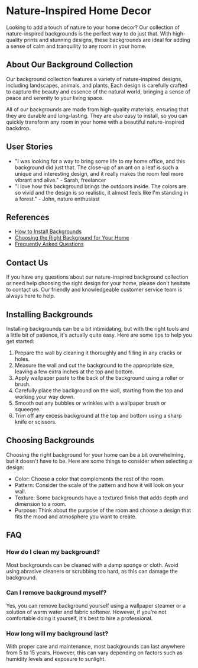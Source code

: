 <!--font:Lobster-->

# Nature-Inspired Home Decor

Looking to add a touch of nature to your home decor? Our collection of nature-inspired backgrounds is the perfect way to do just that. With high-quality prints and stunning designs, these backgrounds are ideal for adding a sense of calm and tranquility to any room in your home.

## About Our Background Collection

Our background collection features a variety of nature-inspired designs, including landscapes, animals, and plants. Each design is carefully crafted to capture the beauty and essence of the natural world, bringing a sense of peace and serenity to your living space.

All of our backgrounds are made from high-quality materials, ensuring that they are durable and long-lasting. They are also easy to install, so you can quickly transform any room in your home with a beautiful nature-inspired backdrop.

## User Stories

- "I was looking for a way to bring some life to my home office, and this background did just that. The close-up of an ant on a leaf is such a unique and interesting design, and it really makes the room feel more vibrant and alive." - Sarah, freelancer
- "I love how this background brings the outdoors inside. The colors are so vivid and the design is so realistic, it almost feels like I'm standing in a forest." - John, nature enthusiast

## References

- [How to Install Backgrounds](#installing-backgrounds)
- [Choosing the Right Background for Your Home](#choosing-backgrounds)
- [Frequently Asked Questions](#faq)

## Contact Us

If you have any questions about our nature-inspired background collection or need help choosing the right design for your home, please don't hesitate to contact us. Our friendly and knowledgeable customer service team is always here to help.

## Installing Backgrounds

Installing backgrounds can be a bit intimidating, but with the right tools and a little bit of patience, it's actually quite easy. Here are some tips to help you get started:

1. Prepare the wall by cleaning it thoroughly and filling in any cracks or holes.
2. Measure the wall and cut the background to the appropriate size, leaving a few extra inches at the top and bottom.
3. Apply wallpaper paste to the back of the background using a roller or brush.
4. Carefully place the background on the wall, starting from the top and working your way down.
5. Smooth out any bubbles or wrinkles with a wallpaper brush or squeegee.
6. Trim off any excess background at the top and bottom using a sharp knife or scissors.

## Choosing Backgrounds

Choosing the right background for your home can be a bit overwhelming, but it doesn't have to be. Here are some things to consider when selecting a design:

- Color: Choose a color that complements the rest of the room.
- Pattern: Consider the scale of the pattern and how it will look on your wall.
- Texture: Some backgrounds have a textured finish that adds depth and dimension to a room.
- Purpose: Think about the purpose of the room and choose a design that fits the mood and atmosphere you want to create.

## FAQ

### How do I clean my background?

Most backgrounds can be cleaned with a damp sponge or cloth. Avoid using abrasive cleaners or scrubbing too hard, as this can damage the background.

### Can I remove background myself?

Yes, you can remove background yourself using a wallpaper steamer or a solution of warm water and fabric softener. However, if you're not comfortable doing it yourself, it's best to hire a professional.

### How long will my background last?

With proper care and maintenance, most backgrounds can last anywhere from 5 to 15 years. However, this can vary depending on factors such as humidity levels and exposure to sunlight.

<!--

Write me content for website with wallpaper which alt text is:

"A close-up of an ant on a leaf"

The name/title of the page should not be 1:1 copy of the alt text but rather a real content of the website which is using this wallpaper.

- Use markdown format 
- Start with heading
- Heading should be short and concise
- The content should look like a real website 
- The website should not be about the wallpaper, wallpaper is just a related background
- Heading should be contain work "wallpaper" or "background"
- Include real sections like references, contact, user stories, etc. use things relevant to the page purpose.
- Feel free to use structure like headings, bullets, numbering, blockquotes, paragraphs, horizontal lines, etc.
- You can use formatting like bold or _italic_
- You can include UTF-8 emojis
- Links should be only #hash anchors (and you can refer to the document itself)
- Do not include images


---


# Nature-inspired Wallpaper for Your Home

Looking for a way to bring the beauty of nature into your home? Our collection of nature-inspired wallpapers is just what you need. With high-quality prints and stunning designs, these wallpapers are perfect for adding a touch of the outdoors to any room in your home.

## About Our Wallpaper Collection

Our wallpaper collection features a variety of nature-inspired designs, including landscapes, animals, and plants. Each design is carefully crafted to capture the beauty and essence of the natural world, bringing a sense of calm and tranquility to your living space.

All of our wallpapers are made from high-quality materials, ensuring that they are durable and long-lasting. They are also easy to install, so you can quickly transform any room in your home with a beautiful nature-inspired backdrop.

## User Stories

- "I was looking for a way to add some color and life to my living room, and this wallpaper did just that. The close-up of an ant on a leaf is such a unique and interesting design, and it really makes the room feel more vibrant and alive." - Sarah, homeowner
- "I love how this wallpaper brings the outdoors inside. The colors are so vivid and the design is so realistic, it almost feels like I'm standing in a forest." - John, nature enthusiast

## References

- [How to Install Wallpaper](#installing-wallpaper)
- [Choosing the Right Wallpaper for Your Home](#choosing-wallpaper)
- [Frequently Asked Questions](#faq)

## Contact Us

If you have any questions about our nature-inspired wallpaper collection or need help choosing the right design for your home, please don't hesitate to contact us. Our friendly and knowledgeable customer service team is always here to help.

## Installing Wallpaper

Installing wallpaper can be a bit intimidating, but with the right tools and a little bit of patience, it's actually quite easy. Here are some tips to help you get started:

1. Prepare the wall by cleaning it thoroughly and filling in any cracks or holes.
2. Measure the wall and cut the wallpaper to the appropriate size, leaving a few extra inches at the top and bottom.
3. Apply wallpaper paste to the back of the wallpaper using a roller or brush.
4. Carefully place the wallpaper on the wall, starting from the top and working your way down.
5. Smooth out any bubbles or wrinkles with a wallpaper brush or squeegee.
6. Trim off any excess wallpaper at the top and bottom using a sharp knife or scissors.

## Choosing Wallpaper

Choosing the right wallpaper for your home can be a bit overwhelming, but it doesn't have to be. Here are some things to consider when selecting a design:

- Color: Choose a color that complements the rest of the room.
- Pattern: Consider the scale of the pattern and how it will look on your wall.
- Texture: Some wallpapers have a textured finish that adds depth and dimension to a room.
- Purpose: Think about the purpose of the room and choose a design that fits the mood and atmosphere you want to create.

## FAQ

### How do I clean my wallpaper?

Most wallpapers can be cleaned with a damp sponge or cloth. Avoid using abrasive cleaners or scrubbing too hard, as this can damage the wallpaper.

### Can I remove wallpaper myself?

Yes, you can remove wallpaper yourself using a wallpaper steamer or a solution of warm water and fabric softener. However, if you're not comfortable doing it yourself, it's best to hire a professional.

### How long will my wallpaper last?

With proper care and maintenance, most wallpapers can last anywhere from 5 to 15 years. However, this can vary depending on factors such as humidity levels and exposure to sunlight.


---


Heading should not include word "wallpaper". The website should not be about the wallpaper itself, wallpaper is just a related background, rewrite whole content.


---


# Nature-Inspired Home Decor

Looking to add a touch of nature to your home decor? Our collection of nature-inspired backgrounds is the perfect way to do just that. With high-quality prints and stunning designs, these backgrounds are ideal for adding a sense of calm and tranquility to any room in your home.

## About Our Background Collection

Our background collection features a variety of nature-inspired designs, including landscapes, animals, and plants. Each design is carefully crafted to capture the beauty and essence of the natural world, bringing a sense of peace and serenity to your living space.

All of our backgrounds are made from high-quality materials, ensuring that they are durable and long-lasting. They are also easy to install, so you can quickly transform any room in your home with a beautiful nature-inspired backdrop.

## User Stories

- "I was looking for a way to bring some life to my home office, and this background did just that. The close-up of an ant on a leaf is such a unique and interesting design, and it really makes the room feel more vibrant and alive." - Sarah, freelancer
- "I love how this background brings the outdoors inside. The colors are so vivid and the design is so realistic, it almost feels like I'm standing in a forest." - John, nature enthusiast

## References

- [How to Install Backgrounds](#installing-backgrounds)
- [Choosing the Right Background for Your Home](#choosing-backgrounds)
- [Frequently Asked Questions](#faq)

## Contact Us

If you have any questions about our nature-inspired background collection or need help choosing the right design for your home, please don't hesitate to contact us. Our friendly and knowledgeable customer service team is always here to help.

## Installing Backgrounds

Installing backgrounds can be a bit intimidating, but with the right tools and a little bit of patience, it's actually quite easy. Here are some tips to help you get started:

1. Prepare the wall by cleaning it thoroughly and filling in any cracks or holes.
2. Measure the wall and cut the background to the appropriate size, leaving a few extra inches at the top and bottom.
3. Apply wallpaper paste to the back of the background using a roller or brush.
4. Carefully place the background on the wall, starting from the top and working your way down.
5. Smooth out any bubbles or wrinkles with a wallpaper brush or squeegee.
6. Trim off any excess background at the top and bottom using a sharp knife or scissors.

## Choosing Backgrounds

Choosing the right background for your home can be a bit overwhelming, but it doesn't have to be. Here are some things to consider when selecting a design:

- Color: Choose a color that complements the rest of the room.
- Pattern: Consider the scale of the pattern and how it will look on your wall.
- Texture: Some backgrounds have a textured finish that adds depth and dimension to a room.
- Purpose: Think about the purpose of the room and choose a design that fits the mood and atmosphere you want to create.

## FAQ

### How do I clean my background?

Most backgrounds can be cleaned with a damp sponge or cloth. Avoid using abrasive cleaners or scrubbing too hard, as this can damage the background.

### Can I remove background myself?

Yes, you can remove background yourself using a wallpaper steamer or a solution of warm water and fabric softener. However, if you're not comfortable doing it yourself, it's best to hire a professional.

### How long will my background last?

With proper care and maintenance, most backgrounds can last anywhere from 5 to 15 years. However, this can vary depending on factors such as humidity levels and exposure to sunlight.

-->
